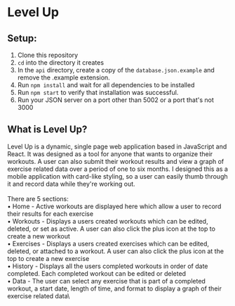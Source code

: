 # Level Up
## Setup:
1. Clone this repository
2. `cd` into the directory it creates
3. In the `api` directory, create a copy of the `database.json.example` and remove the .example extension.
4. Run `npm install` and wait for all dependencies to be installed
5. Run `npm start` to verify that installation was successful.
6. Run your JSON server on a port other than 5002 or a port that's not 3000
## What is Level Up?
Level Up is a dynamic, single page web application based in JavaScript and React. It was designed as a tool for anyone that wants to organize their workouts. A user can also submit their workout results and view a graph of exercise related data over a period of one to six months. I designed this as a mobile application with card-like styling, so a user can easily thumb through it and record data while they're working out.\
\
There are 5 sections:\
• Home - Active workouts are displayed here which allow a user to record their results for each exercise\
• Workouts - Displays a users created workouts which can be edited, deleted, or set as active. A user can also click the plus icon at the top to create a new workout\
• Exercises - Displays a users created exercises which can be edited, deleted, or attached to a workout. A user can also click the plus icon at the top to create a new exercise\
• History - Displays all the users completed workouts in order of date completed. Each completed workout can be edited or deleted\
• Data - The user can select any exercise that is part of a completed workout, a start date, length of time, and format to display a graph of their exercise related data\
